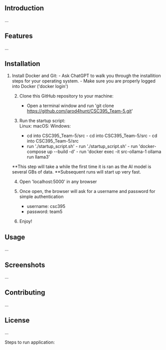 ## Introduction
...
## Features
...
## Installation
1) Install Docker and Git:
        - Ask ChatGPT to walk you through the installition steps for your operating system.
        - Make sure you are properly logged into Docker ('docker login')
    
    2) Clone this GitHub repository to your machine:
        - Open a terminal window and run 'git clone https://github.com/jarod4hunt/CSC395_Team-5.git'

    3) Run the startup script:          
        Linux:                          macOS:                          Windows:                        
        - cd into CSC395_Team-5/src     - cd into CSC395_Team-5/src     - cd into CSC395_Team-5/src
        - run './startup_script.sh'     - run './startup_script.sh'     - run 'docker-compose up --build -d'
                                                                        - run 'docker exec -it src-ollama-1 ollama run llama3'  

    **This step will take a while the first time it is ran as the AI model is several GBs of data.
    **Subsequent runs will start up very fast.

    4) Open 'localhost:5000' in any browser

    5) Once open, the browser will ask for a username and password for simple authentication
        - username: csc395
        - password: team5

    6) Enjoy!

## Usage
...
## Screenshots
...
## Contributing
...
## License
...


Steps to run application:

    

